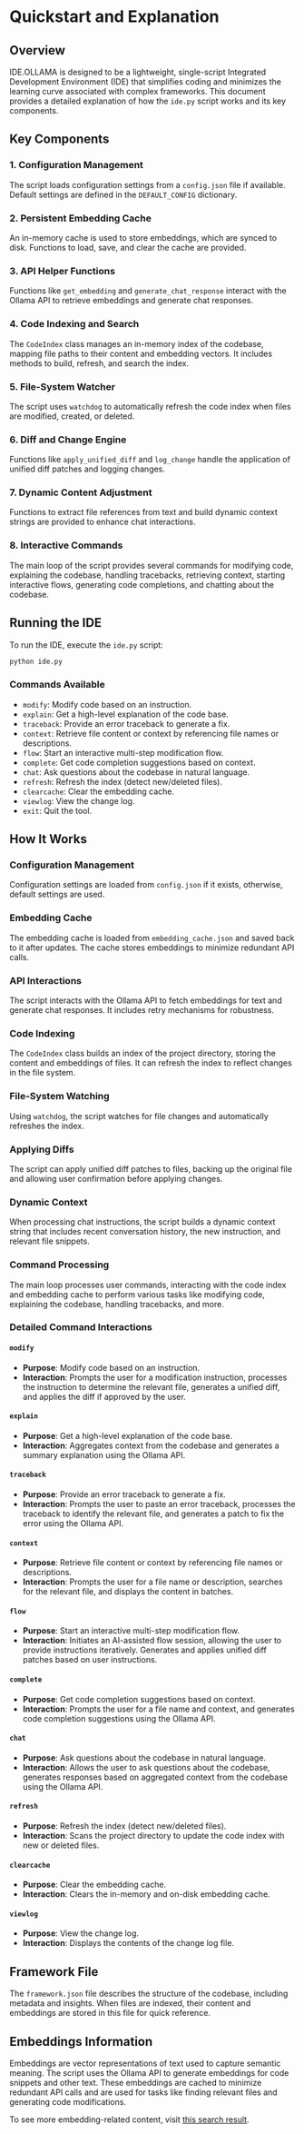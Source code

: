 # Quickstart and Explanation

## Overview

IDE.OLLAMA is designed to be a lightweight, single-script Integrated Development Environment (IDE) that simplifies coding and minimizes the learning curve associated with complex frameworks. This document provides a detailed explanation of how the `ide.py` script works and its key components.

## Key Components

### 1. Configuration Management
The script loads configuration settings from a `config.json` file if available. Default settings are defined in the `DEFAULT_CONFIG` dictionary.

### 2. Persistent Embedding Cache
An in-memory cache is used to store embeddings, which are synced to disk. Functions to load, save, and clear the cache are provided.

### 3. API Helper Functions
Functions like `get_embedding` and `generate_chat_response` interact with the Ollama API to retrieve embeddings and generate chat responses.

### 4. Code Indexing and Search
The `CodeIndex` class manages an in-memory index of the codebase, mapping file paths to their content and embedding vectors. It includes methods to build, refresh, and search the index.

### 5. File-System Watcher
The script uses `watchdog` to automatically refresh the code index when files are modified, created, or deleted.

### 6. Diff and Change Engine
Functions like `apply_unified_diff` and `log_change` handle the application of unified diff patches and logging changes.

### 7. Dynamic Content Adjustment
Functions to extract file references from text and build dynamic context strings are provided to enhance chat interactions.

### 8. Interactive Commands
The main loop of the script provides several commands for modifying code, explaining the codebase, handling tracebacks, retrieving context, starting interactive flows, generating code completions, and chatting about the codebase.

## Running the IDE

To run the IDE, execute the `ide.py` script:
```sh
python ide.py
```

### Commands Available
- `modify`: Modify code based on an instruction.
- `explain`: Get a high-level explanation of the code base.
- `traceback`: Provide an error traceback to generate a fix.
- `context`: Retrieve file content or context by referencing file names or descriptions.
- `flow`: Start an interactive multi-step modification flow.
- `complete`: Get code completion suggestions based on context.
- `chat`: Ask questions about the codebase in natural language.
- `refresh`: Refresh the index (detect new/deleted files).
- `clearcache`: Clear the embedding cache.
- `viewlog`: View the change log.
- `exit`: Quit the tool.

## How It Works

### Configuration Management
Configuration settings are loaded from `config.json` if it exists, otherwise, default settings are used.

### Embedding Cache
The embedding cache is loaded from `embedding_cache.json` and saved back to it after updates. The cache stores embeddings to minimize redundant API calls.

### API Interactions
The script interacts with the Ollama API to fetch embeddings for text and generate chat responses. It includes retry mechanisms for robustness.

### Code Indexing
The `CodeIndex` class builds an index of the project directory, storing the content and embeddings of files. It can refresh the index to reflect changes in the file system.

### File-System Watching
Using `watchdog`, the script watches for file changes and automatically refreshes the index.

### Applying Diffs
The script can apply unified diff patches to files, backing up the original file and allowing user confirmation before applying changes.

### Dynamic Context
When processing chat instructions, the script builds a dynamic context string that includes recent conversation history, the new instruction, and relevant file snippets.

### Command Processing
The main loop processes user commands, interacting with the code index and embedding cache to perform various tasks like modifying code, explaining the codebase, handling tracebacks, and more.

### Detailed Command Interactions

#### `modify`
- **Purpose**: Modify code based on an instruction.
- **Interaction**: Prompts the user for a modification instruction, processes the instruction to determine the relevant file, generates a unified diff, and applies the diff if approved by the user.

#### `explain`
- **Purpose**: Get a high-level explanation of the code base.
- **Interaction**: Aggregates context from the codebase and generates a summary explanation using the Ollama API.

#### `traceback`
- **Purpose**: Provide an error traceback to generate a fix.
- **Interaction**: Prompts the user to paste an error traceback, processes the traceback to identify the relevant file, and generates a patch to fix the error using the Ollama API.

#### `context`
- **Purpose**: Retrieve file content or context by referencing file names or descriptions.
- **Interaction**: Prompts the user for a file name or description, searches for the relevant file, and displays the content in batches.

#### `flow`
- **Purpose**: Start an interactive multi-step modification flow.
- **Interaction**: Initiates an AI-assisted flow session, allowing the user to provide instructions iteratively. Generates and applies unified diff patches based on user instructions.

#### `complete`
- **Purpose**: Get code completion suggestions based on context.
- **Interaction**: Prompts the user for a file name and context, and generates code completion suggestions using the Ollama API.

#### `chat`
- **Purpose**: Ask questions about the codebase in natural language.
- **Interaction**: Allows the user to ask questions about the codebase, generates responses based on aggregated context from the codebase using the Ollama API.

#### `refresh`
- **Purpose**: Refresh the index (detect new/deleted files).
- **Interaction**: Scans the project directory to update the code index with new or deleted files.

#### `clearcache`
- **Purpose**: Clear the embedding cache.
- **Interaction**: Clears the in-memory and on-disk embedding cache.

#### `viewlog`
- **Purpose**: View the change log.
- **Interaction**: Displays the contents of the change log file.

## Framework File
The `framework.json` file describes the structure of the codebase, including metadata and insights. When files are indexed, their content and embeddings are stored in this file for quick reference.

## Embeddings Information
Embeddings are vector representations of text used to capture semantic meaning. The script uses the Ollama API to generate embeddings for code snippets and other text. These embeddings are cached to minimize redundant API calls and are used for tasks like finding relevant files and generating code modifications.

To see more embedding-related content, visit [this search result](https://github.com/unaveragetech/IDE.OLLAMA/search?q=embedding).


